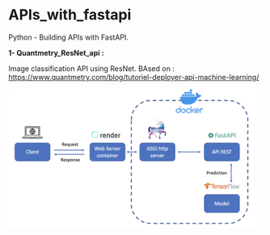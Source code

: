 # APIs_with_fastapi
Python - Building APIs with FastAPI.


**1- Quantmetry_ResNet_api :**

Image classification API using ResNet. BAsed on : https://www.quantmetry.com/blog/tutoriel-deployer-api-machine-learning/

<img src="https://github.com/GitTeaching/APIs_with_fastapi/blob/main/quantmetry_ResNet_api/architecture.png" width=600>
